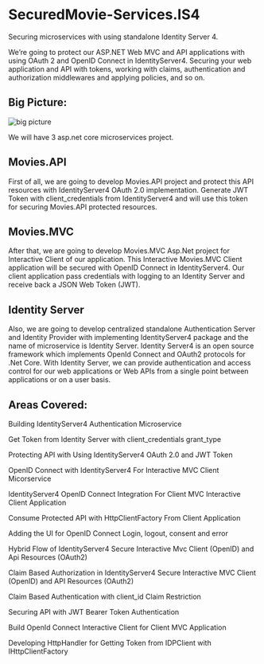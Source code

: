 # SecuredMovie-Services.IS4
Securing microservices with using standalone Identity Server 4. 

We’re going to protect our ASP.NET Web MVC and API applications with using OAuth 2 and OpenID Connect in IdentityServer4. Securing your web application and API with tokens, working with claims, authentication and authorization middlewares and applying policies, and so on.

## Big Picture:

![big picture](https://user-images.githubusercontent.com/16538471/131473023-ffab05e2-46b8-4639-85a4-5f6ec9e9d749.JPG)

We will have 3 asp.net core microservices project.

## Movies.API

First of all, we are going to develop Movies.API project and protect this API resources with IdentityServer4 OAuth 2.0 implementation. Generate JWT Token with client_credentials from IdentityServer4 and will use this token for securing Movies.API protected resources.

## Movies.MVC

After that, we are going to develop Movies.MVC Asp.Net project for Interactive Client of our application. This Interactive Movies.MVC Client application will be secured with OpenID Connect in IdentityServer4. Our client application pass credentials with logging to an Identity Server and receive back a JSON Web Token (JWT).

## Identity Server

Also, we are going to develop centralized standalone Authentication Server and Identity Provider with implementing IdentityServer4 package and the name of microservice is Identity Server.
Identity Server4 is an open source framework which implements OpenId Connect and OAuth2 protocols for .Net Core.
With Identity Server, we can provide authentication and access control for our web applications or Web APIs from a single point between applications or on a user basis.

## Areas Covered:

Building IdentityServer4 Authentication Microservice

Get Token from Identity Server with client_credentials grant_type

Protecting API with Using IdentityServer4 OAuth 2.0 and JWT Token

OpenID Connect with IdentityServer4 For Interactive MVC Client Micorservice

IdentityServer4 OpenID Connect Integration For Client MVC Interactive Client Application

Consume Protected API with HttpClientFactory From Client Application

Adding the UI for OpenID Connect Login, logout, consent and error

Hybrid Flow of IdentityServer4 Secure Interactive Mvc Client (OpenID) and Api Resources (OAuth2)

Claim Based Authorization in IdentityServer4 Secure Interactive MVC Client (OpenID) and API Resources (OAuth2)

Claim Based Authentication with client_id Claim Restriction

Securing API with JWT Bearer Token Authentication

Build OpenId Connect Interactive Client for Client MVC Application

Developing HttpHandler for Getting Token from IDPClient with IHttpClientFactory
